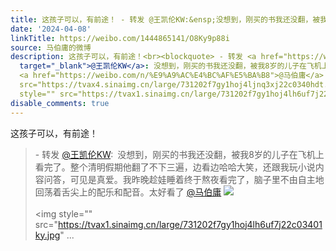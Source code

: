 ```yaml
---
title: 这孩子可以，有前途！ - 转发 @王凯伦KW:&ensp;没想到，刚买的书我还没翻，被我8岁的儿子在飞机上看完了。整个清明假期他翻了不下三遍，边看边哈哈大笑，还跟我...
date: '2024-04-08'
linkTitle: https://weibo.com/1444865141/O8Ky9p88i
source: 马伯庸的微博
description: 这孩子可以，有前途！<br><blockquote> - 转发 <a href="https://weibo.com/1930560247"
  target="_blank">@王凯伦KW</a>: 没想到，刚买的书我还没翻，被我8岁的儿子在飞机上看完了。整个清明假期他翻了不下三遍，边看边哈哈大笑，还跟我玩小说内容问答，可见是真爱。我昨晚趁娃睡着终于熬夜看完了，脑子里不由自主地回荡着舌尖上的配乐和配音。太好看了
  <a href="https://weibo.com/n/%E9%A9%AC%E4%BC%AF%E5%BA%B8">@马伯庸</a> <img style=""
  src="https://tvax4.sinaimg.cn/large/731202f7gy1hoj4ljnq3xj22c0340hdt.jpg" referrerpolicy="no-referrer"><br><br><img
  style="" src="https://tvax1.sinaimg.cn/large/731202f7gy1hoj4lh6uf7j22c03401ky.jpg"  ...
disable_comments: true
---
```

这孩子可以，有前途！<br><blockquote> - 转发 <a href="https://weibo.com/1930560247" target="_blank">@王凯伦KW</a>: 没想到，刚买的书我还没翻，被我8岁的儿子在飞机上看完了。整个清明假期他翻了不下三遍，边看边哈哈大笑，还跟我玩小说内容问答，可见是真爱。我昨晚趁娃睡着终于熬夜看完了，脑子里不由自主地回荡着舌尖上的配乐和配音。太好看了 <a href="https://weibo.com/n/%E9%A9%AC%E4%BC%AF%E5%BA%B8">@马伯庸</a> <img style="" src="https://tvax4.sinaimg.cn/large/731202f7gy1hoj4ljnq3xj22c0340hdt.jpg" referrerpolicy="no-referrer"><br><br><img style="" src="https://tvax1.sinaimg.cn/large/731202f7gy1hoj4lh6uf7j22c03401ky.jpg"  ...